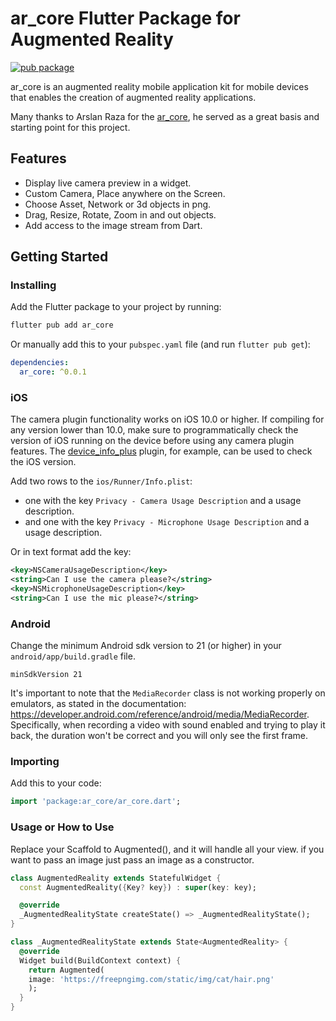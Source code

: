 # ar_core Flutter Package for Augmented Reality
[![pub package](https://img.shields.io/pub/v/camera.svg)](https://pub.dev/packages/ar_core)

ar_core is an augmented reality mobile application kit for mobile devices that enables the creation of augmented reality applications.

Many thanks to Arslan Raza for the [ar_core](https://github.com/arslanraza7/ar_core), he served as a great basis and starting point for this project.

## Features

* Display live camera preview in a widget.
* Custom Camera, Place anywhere on the Screen.
* Choose Asset, Network or 3d objects in png.
* Drag, Resize, Rotate, Zoom in and out objects.
* Add access to the image stream from Dart.

## Getting Started

### Installing


Add the Flutter package to your project by running:

```bash
flutter pub add ar_core
```

Or manually add this to your `pubspec.yaml` file (and run `flutter pub get`):

```yaml
dependencies:
  ar_core: ^0.0.1
```

### iOS

The camera plugin functionality works on iOS 10.0 or higher. If compiling for any version lower than 10.0,
make sure to programmatically check the version of iOS running on the device before using any camera plugin features.
The [device_info_plus](https://pub.dev/packages/device_info_plus) plugin, for example, can be used to check the iOS version.

Add two rows to the `ios/Runner/Info.plist`:

* one with the key `Privacy - Camera Usage Description` and a usage description.
* and one with the key `Privacy - Microphone Usage Description` and a usage description.

Or in text format add the key:

```xml
<key>NSCameraUsageDescription</key>
<string>Can I use the camera please?</string>
<key>NSMicrophoneUsageDescription</key>
<string>Can I use the mic please?</string>
```

### Android

Change the minimum Android sdk version to 21 (or higher) in your `android/app/build.gradle` file.

```
minSdkVersion 21
```

It's important to note that the `MediaRecorder` class is not working properly on emulators, as stated in the documentation: https://developer.android.com/reference/android/media/MediaRecorder. Specifically, when recording a video with sound enabled and trying to play it back, the duration won't be correct and you will only see the first frame.


### Importing

Add this to your code:

```dart
import 'package:ar_core/ar_core.dart';
```


### Usage or How to Use
Replace your Scaffold to Augmented(), and it will handle all your view. if you want to pass an image just pass an image as a constructor.
```dart
class AugmentedReality extends StatefulWidget {
  const AugmentedReality({Key? key}) : super(key: key);

  @override
  _AugmentedRealityState createState() => _AugmentedRealityState();
}

class _AugmentedRealityState extends State<AugmentedReality> {
  @override
  Widget build(BuildContext context) {
    return Augmented(
    image: 'https://freepngimg.com/static/img/cat/hair.png'
    );
  }
}
```
